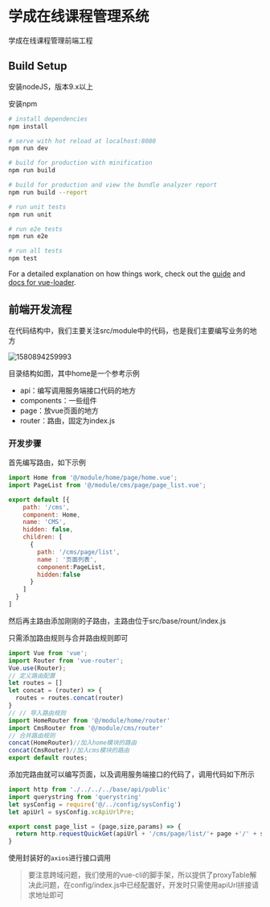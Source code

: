 # 学成在线课程管理系统
学成在线课程管理前端工程

## Build Setup

安装nodeJS，版本9.x以上

安装npm

```bash
# install dependencies
npm install

# serve with hot reload at localhost:8080
npm run dev

# build for production with minification
npm run build

# build for production and view the bundle analyzer report
npm run build --report

# run unit tests
npm run unit

# run e2e tests
npm run e2e

# run all tests
npm test
```

For a detailed explanation on how things work, check out the [guide](http://vuejs-templates.github.io/webpack/) and [docs for vue-loader](http://vuejs.github.io/vue-loader).



## 前端开发流程

在代码结构中，我们主要关注src/module中的代码，也是我们主要编写业务的地方

![1580894259993](../../../../1%E7%AC%94%E8%AE%B0/image/1580894259993.png)

目录结构如图，其中home是一个参考示例

- api：编写调用服务端接口代码的地方
- components：一些组件
- page：放vue页面的地方
- router：路由，固定为index.js

### 开发步骤

首先编写路由，如下示例

```js
import Home from '@/module/home/page/home.vue';
import PageList from '@/module/cms/page/page_list.vue';

export default [{
    path: '/cms',
    component: Home,
    name: 'CMS',
    hidden: false,
    children: [
      {
        path: '/cms/page/list',
        name : '页面列表',
        component:PageList,
        hidden:false
      }
    ]
  }
]
```

然后再主路由添加刚刚的子路由，主路由位于src/base/rount/index.js

只需添加路由规则与合并路由规则即可

```js
import Vue from 'vue';
import Router from 'vue-router';
Vue.use(Router);
// 定义路由配置
let routes = []
let concat = (router) => {
  routes = routes.concat(router)
}
// // 导入路由规则
import HomeRouter from '@/module/home/router'
import CmsRouter from '@/module/cms/router'
// 合并路由规则
concat(HomeRouter)//加入home模块的路由
concat(CmsRouter)//加入cms模块的路由
export default routes;
```

添加完路由就可以编写页面，以及调用服务端接口的代码了，调用代码如下所示

```js
import http from './../../../base/api/public'
import querystring from 'querystring'
let sysConfig = require('@/../config/sysConfig')
let apiUrl = sysConfig.xcApiUrlPre;

export const page_list = (page,size,params) => {
  return http.requestQuickGet(apiUrl + '/cms/page/list/'+ page +'/' + size);
}
```

使用封装好的`axios`进行接口调用

> 要注意跨域问题，我们使用的vue-cli的脚手架，所以提供了proxyTable解决此问题，在config/index.js中已经配置好，开发时只需使用apiUrl拼接请求地址即可